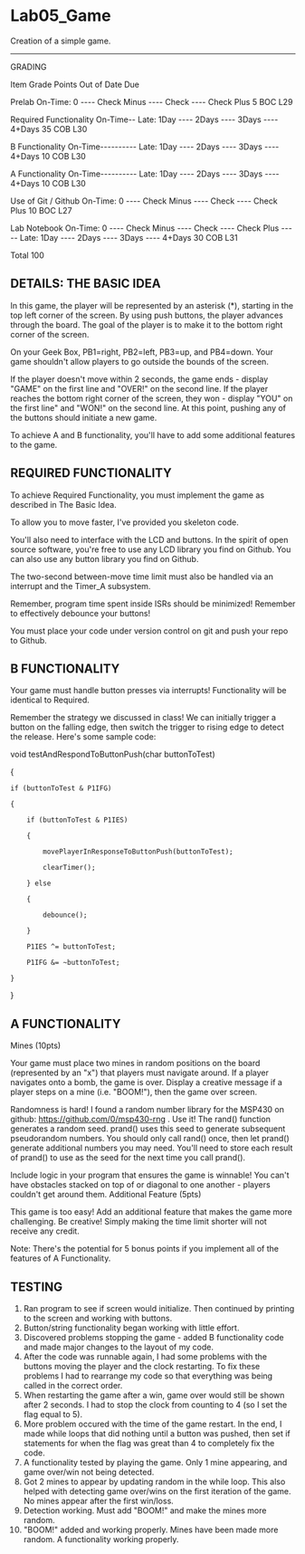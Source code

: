 Lab05_Game
==========

Creation of a simple game.

--------------------------------------------------------------------------------------------------------------------
GRADING

Item          	Grade                                                                                 	Points       	Out of 	    Date Due

Prelab        	On-Time: 0 ---- Check Minus ---- Check ---- Check Plus                     		5      		BOC L29

Required Functionality 	On-Time-- Late: 1Day ---- 2Days ---- 3Days ---- 4+Days 		35 		    COB L30

B Functionality 	On-Time---------- Late: 1Day ---- 2Days ---- 3Days ---- 4+Days 		10 		     COB L30

A Functionality 	On-Time---------- Late: 1Day ---- 2Days ---- 3Days ---- 4+Days 		10 		    COB L30

Use of Git / Github 	On-Time: 0 ---- Check Minus ---- Check ---- Check Plus 		     10     		BOC L27

Lab Notebook 	On-Time: 0 ---- Check Minus ---- Check ---- Check Plus ----- 
                          Late: 1Day ---- 2Days ---- 3Days ---- 4+Days 		                              30     		COB L31
                          
Total                                                                   100 	


DETAILS: THE BASIC IDEA
--------------------------------------------------------------------------------------------------------------------

In this game, the player will be represented by an asterisk (*), starting in the top left corner of the screen. By using push buttons, the player advances through the board. The goal of the player is to make it to the bottom right corner of the screen.

On your Geek Box, PB1=right, PB2=left, PB3=up, and PB4=down. Your game shouldn't allow players to go outside the bounds of the screen.

If the player doesn't move within 2 seconds, the game ends - display "GAME" on the first line and "OVER!" on the second line. If the player reaches the bottom right corner of the screen, they won - display "YOU" on the first line" and "WON!" on the second line. At this point, pushing any of the buttons should initiate a new game.

To achieve A and B functionality, you'll have to add some additional features to the game.


REQUIRED FUNCTIONALITY
---------------------------------------------------------------------------------------------------------------------

To achieve Required Functionality, you must implement the game as described in The Basic Idea.

To allow you to move faster, I've provided you skeleton code.

You'll also need to interface with the LCD and buttons. In the spirit of open source software, you're free to use any LCD library you find on Github. You can also use any button library you find on Github.

The two-second between-move time limit must also be handled via an interrupt and the Timer_A subsystem.

Remember, program time spent inside ISRs should be minimized! Remember to effectively debounce your buttons!

You must place your code under version control on git and push your repo to Github.


B FUNCTIONALITY
---------------------------------------------------------------------------------------------------------------------

Your game must handle button presses via interrupts! Functionality will be identical to Required.

Remember the strategy we discussed in class! We can initially trigger a button on the falling edge, then switch the trigger to rising edge to detect the release. Here's some sample code:



void testAndRespondToButtonPush(char buttonToTest)

{

    if (buttonToTest & P1IFG)

    {

        if (buttonToTest & P1IES)

        {

            movePlayerInResponseToButtonPush(buttonToTest);

            clearTimer();

        } else

        {

            debounce();

        }    

        P1IES ^= buttonToTest;

        P1IFG &= ~buttonToTest;

    }

}


A FUNCTIONALITY
---------------------------------------------------------------------------------------------------------------------

Mines (10pts)

Your game must place two mines in random positions on the board (represented by an "x") that players must navigate around. If a player navigates onto a bomb, the game is over. Display a creative message if a player steps on a mine (i.e. "BOOM!"), then the game over screen.

Randomness is hard! I found a random number library for the MSP430 on github: https://github.com/0/msp430-rng . Use it! The rand() function generates a random seed. prand() uses this seed to generate subsequent pseudorandom numbers. You should only call rand() once, then let prand() generate additional numbers you may need. You'll need to store each result of prand() to use as the seed for the next time you call prand().

Include logic in your program that ensures the game is winnable! You can't have obstacles stacked on top of or diagonal to one another - players couldn't get around them.
Additional Feature (5pts)

This game is too easy! Add an additional feature that makes the game more challenging. Be creative! Simply making the time limit shorter will not receive any credit.

Note: There's the potential for 5 bonus points if you implement all of the features of A Functionality.




TESTING
---------------------------------------------------------------------------------------------------------------------

1. Ran program to see if screen would initialize. Then continued by printing to the screen and working with buttons. 
2. Button/string functionality began working with little effort.
3. Discovered problems stopping the game - added B functionality code and made major changes to the layout of my code.
4. After the code was runnable again, I had some problems with the buttons moving the player and the clock restarting. To fix these problems I had to rearrange my code so that everything was being called in the correct order.
5. When restarting the game after a win, game over would still be shown after 2 seconds. I had to stop the clock from counting to 4 (so I set the flag equal to 5).
6. More problem occured with the time of the game restart. In the end, I made while loops that did nothing until a button was pushed, then set if statements for when the flag was great than 4 to completely fix the code.
7. A functionality tested by playing the game. Only 1 mine appearing, and game over/win not being detected.
8. Got 2 mines to appear by updating random in the while loop. This also helped with detecting game over/wins on the first iteration of the game.  No mines appear after the first win/loss.
9. Detection working. Must add "BOOM!" and make the mines more random.
10. "BOOM!" added and working properly. Mines have been made more random. A functionality working properly.
